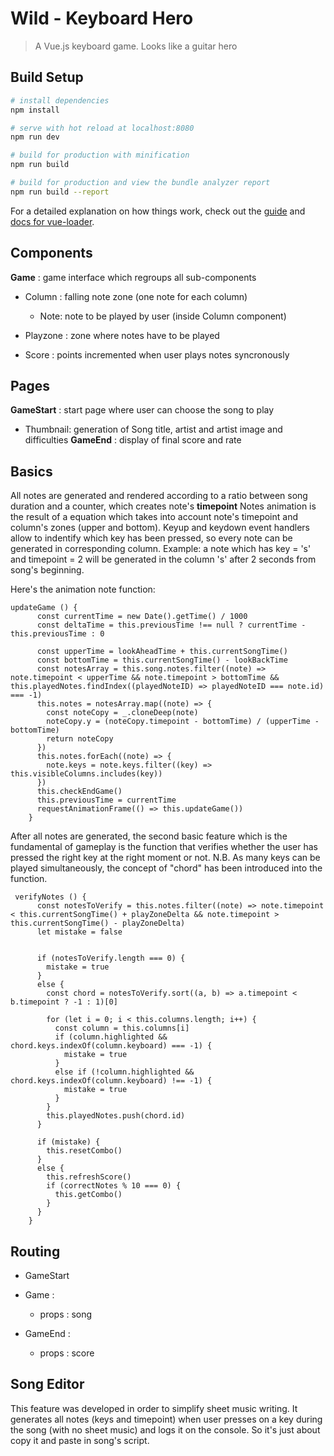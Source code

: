 # Wild - Keyboard Hero

> A Vue.js keyboard game. Looks like a guitar hero

## Build Setup

``` bash
# install dependencies
npm install

# serve with hot reload at localhost:8080
npm run dev

# build for production with minification
npm run build

# build for production and view the bundle analyzer report
npm run build --report
```

For a detailed explanation on how things work, check out the [guide](http://vuejs-templates.github.io/webpack/) and [docs for vue-loader](http://vuejs.github.io/vue-loader).

## Components

**Game** : game interface which regroups all sub-components
  * Column : falling note zone (one note for each column)
  
     * Note: note to be played by user (inside Column component)
  * Playzone : zone where notes have to be played
  * Score : points incremented when user plays notes syncronously
  
## Pages
**GameStart** : start page where user can choose the song to play
  * Thumbnail: generation of Song title, artist and artist image and difficulties
**GameEnd** : display of final score and rate

## Basics

All notes are generated and rendered according to a ratio between song duration and a counter, which creates note's **timepoint**
Notes animation is the result of a equation which takes into account note's timepoint and column's zones (upper and bottom).
Keyup and keydown event handlers allow to indentify which key has been pressed, so every note can be generated in corresponding column.
Example: a note which has key = 's' and timepoint = 2 will be generated in the column 's' after 2 seconds from song's beginning.

Here's the animation note function:

```
updateGame () {
      const currentTime = new Date().getTime() / 1000
      const deltaTime = this.previousTime !== null ? currentTime - this.previousTime : 0

      const upperTime = lookAheadTime + this.currentSongTime()
      const bottomTime = this.currentSongTime() - lookBackTime
      const notesArray = this.song.notes.filter((note) => note.timepoint < upperTime && note.timepoint > bottomTime && this.playedNotes.findIndex((playedNoteID) => playedNoteID === note.id) === -1)
      this.notes = notesArray.map((note) => {
        const noteCopy = _.cloneDeep(note)
        noteCopy.y = (noteCopy.timepoint - bottomTime) / (upperTime - bottomTime)
        return noteCopy
      })
      this.notes.forEach((note) => {
        note.keys = note.keys.filter((key) => this.visibleColumns.includes(key))
      })
      this.checkEndGame()
      this.previousTime = currentTime
      requestAnimationFrame(() => this.updateGame())
    }
  ```
  
  After all notes are generated, the second basic feature which is the fundamental of gameplay is the function that verifies whether the user has pressed the right key at the right moment or not.
  N.B. As many keys can be played simultaneously, the concept of "chord" has been introduced into the function.

```
 verifyNotes () {
      const notesToVerify = this.notes.filter((note) => note.timepoint < this.currentSongTime() + playZoneDelta && note.timepoint > this.currentSongTime() - playZoneDelta)
      let mistake = false


      if (notesToVerify.length === 0) {
        mistake = true
      }
      else {
        const chord = notesToVerify.sort((a, b) => a.timepoint < b.timepoint ? -1 : 1)[0]

        for (let i = 0; i < this.columns.length; i++) {
          const column = this.columns[i]
          if (column.highlighted && chord.keys.indexOf(column.keyboard) === -1) {
            mistake = true
          }
          else if (!column.highlighted && chord.keys.indexOf(column.keyboard) !== -1) {
            mistake = true
          }
        }
        this.playedNotes.push(chord.id)
      }

      if (mistake) {
        this.resetCombo()
      }
      else {
        this.refreshScore()
        if (correctNotes % 10 === 0) {
          this.getCombo()
        }
      }
    }
```
  
  ## Routing

* GameStart

* Game : 
  * props : song
  
* GameEnd : 
  * props : score
  
## Song Editor

This feature was developed in order to simplify sheet music writing.
It generates all notes (keys and timepoint) when user presses on a key during the song (with no sheet music) and logs it on the console. 
So it's just about copy it and paste in song's script.


